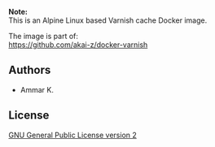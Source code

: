 **Note:**  
This is an Alpine Linux based Varnish cache Docker image.

The image is part of:  
https://github.com/akai-z/docker-varnish

## Authors

* Ammar K.

## License

[GNU General Public License version 2](LICENSE)

